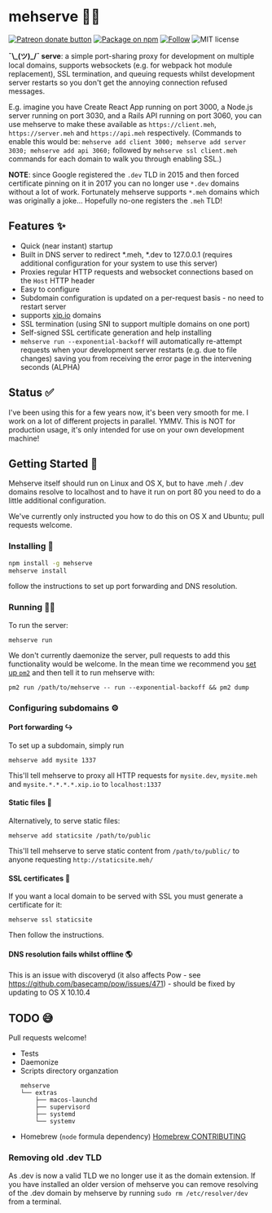 # mehserve 🤷‍♂️

<span class="badge-patreon"><a href="https://patreon.com/benjie" title="Support Benjie's OSS development on Patreon"><img src="https://img.shields.io/badge/donate-via%20Patreon-orange.svg" alt="Patreon donate button" /></a></span>
[![Package on npm](https://img.shields.io/npm/v/mehserve.svg?style=flat)](https://www.npmjs.com/package/mehserve)
[![Follow](https://img.shields.io/badge/twitter-@Benjie-blue.svg)](https://twitter.com/Benjie)
![MIT license](https://img.shields.io/npm/l/mehserve.svg)

**¯\\\_(ツ)\_/¯ serve**: a simple port-sharing proxy for development on multiple local domains,
supports websockets (e.g. for webpack hot module replacement), SSL
termination, and queuing requests whilst development server restarts so you
don't get the annoying connection refused messages.

E.g. imagine you have Create React App running on port 3000, a Node.js server
running on port 3030, and a Rails API running on port 3060, you can use
mehserve to make these available as `https://client.meh`, `https://server.meh`
and `https://api.meh` respectively. (Commands to enable this would be:
`mehserve add client 3000; mehserve add server 3030; mehserve add api 3060;`
followed by `mehserve ssl client.meh` commands for each domain to walk you
through enabling SSL.)

**NOTE**: since Google registered the `.dev` TLD in 2015 and then forced
certificate pinning on it in 2017 you can no longer use `*.dev` domains
without a lot of work. Fortunately mehserve supports `*.meh` domains which
was originally a joke... Hopefully no-one registers the `.meh` TLD!

## Features ✨

- Quick (near instant) startup
- Built in DNS server to redirect *.meh, *.dev to 127.0.0.1 (requires
  additional configuration for your system to use this server)
- Proxies regular HTTP requests and websocket connections based on the `Host`
  HTTP header
- Easy to configure
- Subdomain configuration is updated on a per-request basis - no need to
  restart server
- supports [xip.io](http://xip.io/) domains
- SSL termination (using SNI to support multiple domains on one port)
- Self-signed SSL certificate generation and help installing
- `mehserve run --exponential-backoff` will automatically re-attempt requests
  when your development server restarts (e.g. due to file changes) saving
  you from receiving the error page in the intervening seconds (ALPHA)

## Status ✅

I've been using this for a few years now, it's been very smooth for me. I
work on a lot of different projects in parallel. YMMV. This is NOT for
production usage, it's only intended for use on your own development machine!

## Getting Started 🚀

Mehserve itself should run on Linux and OS X, but to have .meh / .dev domains
resolve to localhost and to have it run on port 80 you need to do a little
additional configuration.

We've currently only instructed you how to do this on OS X and Ubuntu; pull
requests welcome.

### Installing 💾

```bash
npm install -g mehserve
mehserve install
```

follow the instructions to set up port forwarding and DNS resolution.

### Running 🏃‍♀️

To run the server:

`mehserve run`

We don't currently daemonize the server, pull requests to add this
functionality would be welcome. In the mean time we recommend you [set up
`pm2`](http://pm2.keymetrics.io/docs/usage/quick-start/) and then tell it to
run mehserve with:

`pm2 run /path/to/mehserve -- run --exponential-backoff && pm2 dump`

### Configuring subdomains ⚙️

#### Port forwarding ↪️

To set up a subdomain, simply run

`mehserve add mysite 1337`

This'll tell mehserve to proxy all HTTP requests for `mysite.dev`, `mysite.meh`
and `mysite.*.*.*.*.xip.io` to `localhost:1337`

#### Static files 📄

Alternatively, to serve static files:

`mehserve add staticsite /path/to/public`

This'll tell mehserve to serve static content from `/path/to/public/` to anyone
requesting `http://staticsite.meh/`

#### SSL certificates 🔐

If you want a local domain to be served with SSL you must generate a
certificate for it:

`mehserve ssl staticsite`

Then follow the instructions.

#### DNS resolution fails whilst offline 🌎

This is an issue with discoveryd (it also affects Pow - see
https://github.com/basecamp/pow/issues/471) - should be fixed by
updating to OS X 10.10.4

## TODO 😅

Pull requests welcome!

- Tests
- Daemonize
- Scripts directory organzation
  ```
  mehserve
  └── extras
      ├── macos-launchd
      ├── supervisord
      ├── systemd
      └── systemv
  ```
- Homebrew (`node` formula dependency) [Homebrew CONTRIBUTING](https://github.com/caskroom/homebrew-cask/blob/master/CONTRIBUTING.md)


### Removing old .dev TLD

As .dev is now a valid TLD we no longer use it as the domain extension. If you have installed an older version of mehserve you can remove resolving of the .dev domain by mehserve by running `sudo rm /etc/resolver/dev` from a terminal.
